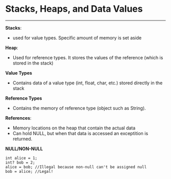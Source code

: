 # Stacks, Heaps, and Data Values
---

**Stacks**: 
- used for value types. Specific amount of memory is set aside

**Heap**: 
- Used for reference types. It stores the values of the reference (which is stored in the stack)

**Value Types**
- Contains data of a value type (int, float, char, etc.) stored directly in the stack

**Reference Types**
- Contains the memory of reference type (object such as String).

**References**: 
- Memory locations on the heap that contain the actual data
- Can hold NULL, but when that data is accessed an exceptition is returned.

**NULL/NON-NULL**
```
int alice = 1;
int? bob = 2;
alice = bob; //Illegal because non-null can't be assigned null
bob = alice; //Legal!
```
